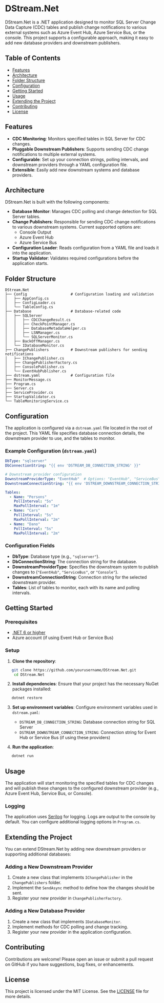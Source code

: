 ﻿# DStream.Net

DStream.Net is a .NET application designed to monitor SQL Server Change Data Capture (CDC) tables and publish change notifications to various external systems such as Azure Event Hub, Azure Service Bus, or the console. This project supports a configurable approach, making it easy to add new database providers and downstream publishers.

## Table of Contents

- [Features](#features)
- [Architecture](#architecture)
- [Folder Structure](#folder-structure)
- [Configuration](#configuration)
- [Getting Started](#getting-started)
- [Usage](#usage)
- [Extending the Project](#extending-the-project)
- [Contributing](#contributing)
- [License](#license)

## Features

- **CDC Monitoring**: Monitors specified tables in SQL Server for CDC changes.
- **Pluggable Downstream Publishers**: Supports sending CDC change notifications to multiple external systems.
- **Configurable**: Set up your connection strings, polling intervals, and downstream providers through a YAML configuration file.
- **Extensible**: Easily add new downstream systems and database providers.

## Architecture

DStream.Net is built with the following components:

- **Database Monitor**: Manages CDC polling and change detection for SQL Server tables.
- **Change Publishers**: Responsible for sending CDC change notifications to various downstream systems. Current supported options are:
  - Console Output
  - Azure Event Hub
  - Azure Service Bus
- **Configuration Loader**: Reads configuration from a YAML file and loads it into the application.
- **Startup Validator**: Validates required configurations before the application starts.

## Folder Structure

```plaintext
DStream.Net
├── Config                    # Configuration loading and validation
│   ├── AppConfig.cs
│   ├── ConfigLoader.cs
│   └── TableConfig.cs
├── Database                  # Database-related code
│   ├── SQLServer
│   │   ├── CDCChangeResult.cs
│   │   ├── CheckPointManager.cs
│   │   ├── DatabaseMetadataHelper.cs
│   │   ├── LSNManager.cs
│   │   └── SQLServerMonitor.cs
│   ├── BackOffManager.cs
│   └── IDatabaseMonitor.cs
├── ChangePublishers          # Downstream publishers for sending notifications
│   ├── IChangePublisher.cs
│   ├── ChangePublisherFactory.cs
│   ├── ConsolePublisher.cs
│   └── EventHubPublisher.cs
├── dstream.yaml              # Configuration file
├── MonitorMessage.cs
├── Program.cs
├── Server.cs
├── ServiceProvider.cs
├── StartupValidator.cs
└── TableMonitoringService.cs
```

## Configuration

The application is configured via a `dstream.yaml` file located in the root of the project. This YAML file specifies database connection details, the downstream provider to use, and the tables to monitor.

### Example Configuration (`dstream.yaml`)

```yaml
DbType: "sqlserver"
DbConnectionString: "{{ env 'DSTREAM_DB_CONNECTION_STRING' }}"

# Downstream provider configuration
DownstreamProviderType: "EventHub"  # Options: "EventHub", "ServiceBus", "Console"
DownstreamConnectionString: "{{ env 'DSTREAM_DOWNSTREAM_CONNECTION_STRING' }}"  # Connection string for Event Hub or Service Bus

Tables:
  - Name: "Persons"
    PollInterval: "5s"
    MaxPollInterval: "1m"
  - Name: "Cars"
    PollInterval: "5s"
    MaxPollInterval: "2m"
  - Name: "Dano"
    PollInterval: "5s"
    MaxPollInterval: "2m"

```
### Configuration Fields

- **DbType**: Database type (e.g., `"sqlserver"`).
- **DbConnectionString**: The connection string for the database.
- **DownstreamProviderType**: Specifies the downstream system to publish changes to (`"EventHub"`, `"ServiceBus"`, or `"Console"`).
- **DownstreamConnectionString**: Connection string for the selected downstream provider.
- **Tables**: List of tables to monitor, each with its name and polling intervals.

## Getting Started

### Prerequisites

- [.NET 6 or higher](https://dotnet.microsoft.com/download)
- Azure account (if using Event Hub or Service Bus)

### Setup

1. **Clone the repository**:

```bash
   git clone https://github.com/yourusername/DStream.Net.git
    cd DStream.Net
```

2. **Install dependencies**:
   Ensure that your project has the necessary NuGet packages installed:
```bash
   dotnet restore
```

3. **Set up environment variables**:
   Configure environment variables used in `dstream.yaml`:
   - `DSTREAM_DB_CONNECTION_STRING`: Database connection string for SQL Server
   - `DSTREAM_DOWNSTREAM_CONNECTION_STRING`: Connection string for Event Hub or Service Bus (if using these providers)

4. **Run the application**:
```bash
   dotnet run
```

## Usage

The application will start monitoring the specified tables for CDC changes and will publish these changes to the configured downstream provider (e.g., Azure Event Hub, Service Bus, or Console).

### Logging

The application uses [Serilog](https://serilog.net/) for logging. Logs are output to the console by default. You can configure additional logging options in `Program.cs`.

## Extending the Project

You can extend DStream.Net by adding new downstream providers or supporting additional databases:

### Adding a New Downstream Provider

1. Create a new class that implements `IChangePublisher` in the `ChangePublishers` folder.
2. Implement the `SendAsync` method to define how the changes should be sent.
3. Register your new provider in `ChangePublisherFactory`.

### Adding a New Database Provider

1. Create a new class that implements `IDatabaseMonitor`.
2. Implement methods for CDC polling and change tracking.
3. Register your new provider in the application configuration.

## Contributing

Contributions are welcome! Please open an issue or submit a pull request on GitHub if you have suggestions, bug fixes, or enhancements.

## License

This project is licensed under the MIT License. See the [LICENSE](LICENSE) file for more details.



  
